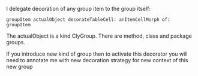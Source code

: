 I delegate decoration of any group item to the group itself:

	groupItem actualObject decorateTableCell: anItemCellMorph of: groupItem
	
The actualObject is a kind ClyGroup. There are method, class and package groups.

If you introduce new kind of group then to activate this decorator you will need to annotate me with new decoration strategy for new context of this new group